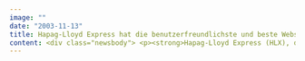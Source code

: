 ```yaml
---
image: ""
date: "2003-11-13"
title: Hapag-Lloyd Express hat die benutzerfreundlichste und beste Website unter den Niedrigpreis-Airlines / Mit 20 Millionen Visits pro Jahr enormes Online-Potenzial
content: <div class="newsbody"> <p><strong>Hapag-Lloyd Express (HLX), die Niedrigpreis-Airline des TUI-Konzerns, konnte gegenüber ihren Wettbewerbern erneut punkten&#58; Im Auftrag des Wirtschaftsmagazins Capital testeten die Berater des Hamburger Institutes Sirvaluse die Internetauftritte der in Deutschland buchbaren Low-Cost-Airlines im Vergleich zur Deutschen Bahn und zur Lufthansa.</strong></p> <p>Getestet wurden die Buchungsmodalitäten, die Konditionen bei Stornierung und Umbuchung, der visuelle Gesamteindruck sowie die Navigation der Website. Mit einer Note von 2,39 wurde hlx.com zur benutzerfreundlichsten Website gekürt. SinnerSchrader verantwortet Entwicklung, Pflege und Wartung von hlx.com. "hlx.com zeigt, worauf es bei Buchungswebsites ankommt&#58; Mit einem Klick ist der Nutzer beim Produkt, mit dem zweiten hat er ein individuelles Reiseangebot", so Matthias Schrader, CEO von SinnerSchrader. Die Bedienoberfläche von hlx.com orientiert sich konsequent an den Zielen der Nutzer und einfachster Bedienbarkeit. Der Anwender wird Schritt für Schritt durch die Buchung geführt. Nichts soll ihn vom Ziel ablenken, schnell und einfach seinen Flug zu buchen.<br/> Gut 80 Prozent der bislang eingegangenen 1,8 Millionen HLX-Buchungen kommen über das Internet. Dies führt zu monatlich 13 Millionen PageImpressions und 1,7 Millionen Visits. Die Auszeichnung unserer Website ist ein erneuter Punktsieg im harten Wettbewerb der Low-Cost-Carrier. Dieses Ergebnis ermutigt uns, die jährlich 20 Millionen Visits als Potenzial für weitere Online-Aktivitäten zu nutzen, sagte Wolfgang Kurth, CEO von Hapag-Lloyd Express. Die genauen Ergebnisse sind im aktuellen Capital-Heft 24/2003 zu finden.</p> <p><a href="http&#58;//www.hlx.com">www.hlx.com</a></p><a href="http&#58;//www.hlx.com"> </a><p><a href="http&#58;//www.hlx.com"></a></p> <p> <a class="news-backlink" href="/de/"> <svg class="svg-ico svg-ico--arrow-left"> <use xlink&#58;href="#arrow-down"></use> </svg>Zurück zur Presse Übersicht </a> </p> </div>
---
```

